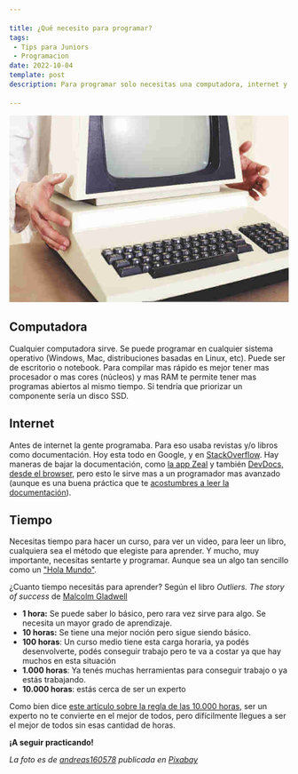 ```yaml
---

title: ¿Qué necesito para programar? 
tags:
 - Tips para Juniors 
 - Programacion 
date: 2022-10-04
template: post
description: Para programar solo necesitas una computadora, internet y tiempo. 

---
```


<img src="computadora-vieja.jpg" alt="Una computadora vieja" />

## Computadora

Cualquier computadora sirve. Se puede programar en cualquier sistema operativo (Windows, Mac, distribuciones basadas en Linux, etc). Puede ser de escritorio o notebook. Para compilar mas rápido es mejor tener mas procesador o mas cores (núcleos) y mas RAM te permite tener mas programas abiertos al mismo tiempo. Si tendría que priorizar un componente sería un disco SSD.

## Internet

Antes de internet la gente programaba. Para eso usaba revistas y/o libros como documentación. Hoy esta todo en Google, y en [StackOverflow](https://stackoverflow.com). Hay maneras de bajar la documentación, como [la app Zeal](https://zealdocs.org/) y también [DevDocs, desde el browser](https://devdocs.io/), pero esto le sirve mas a un programador mas avanzado (aunque es una buena práctica que te [acostumbres a leer la documentación](https://es.wikipedia.org/wiki/RTFM)).

## Tiempo

Necesitas tiempo para hacer un curso, para ver un video, para leer un libro, cualquiera sea el método que elegiste para aprender. Y mucho, muy importante, necesitas sentarte y programar. Aunque sea un algo tan sencillo como un ["Hola Mundo"](https://es.wikipedia.org/wiki/Hola_mundo).

¿Cuanto tiempo necesitás para aprender? Según el libro *Outliers. The story of success* de [Malcolm Gladwell](https://es.wikipedia.org/wiki/Malcolm_Gladwell) 


* **1 hora:** Se puede saber lo básico, pero rara vez sirve para algo. Se necesita un mayor grado de aprendizaje.
* **10 horas:** Se tiene una mejor noción pero sigue siendo básico.
* **100 horas**: Un curso medio tiene esta carga horaria, ya podés desenvolverte, podés conseguir trabajo pero te va a costar ya que hay muchos en esta situación
* **1.000 horas**: Ya tenés muchas herramientas para conseguir trabajo o ya estás trabajando. 
* **10.000 horas**: estás cerca de ser un experto 

Como bien dice [este artículo sobre la regla de las 10.000 horas](https://www.psicoactiva.com/blog/la-regla-las-10-000-horas-exito/), ser un experto no te convierte en el mejor de todos, pero difícilmente llegues a ser el mejor de todos sin esas cantidad de horas.

**¡A seguir practicando!**

*La foto es de [andreas160578](https://pixabay.com/users/andreas160578-2383079/?utm_source=link-attribution&amp;utm_medium=referral&amp;utm_campaign=image&amp;utm_content=1895383) publicada en [Pixabay](https://pixabay.com//?utm_source=link-attribution&amp;utm_medium=referral&amp;utm_campaign=image&amp;utm_content=1895383)*

